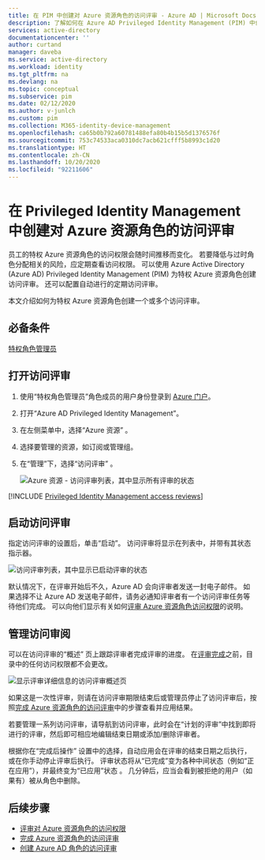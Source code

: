 ```yaml
---
title: 在 PIM 中创建对 Azure 资源角色的访问评审 - Azure AD | Microsoft Docs
description: 了解如何在 Azure AD Privileged Identity Management (PIM) 中创建 Azure 资源角色的访问评审。
services: active-directory
documentationcenter: ''
author: curtand
manager: daveba
ms.service: active-directory
ms.workload: identity
ms.tgt_pltfrm: na
ms.devlang: na
ms.topic: conceptual
ms.subservice: pim
ms.date: 02/12/2020
ms.author: v-junlch
ms.custom: pim
ms.collection: M365-identity-device-management
ms.openlocfilehash: ca65b0b792a60781488efa80b4b15b5d1376576f
ms.sourcegitcommit: 753c74533aca0310dc7acb621cfff5b8993c1d20
ms.translationtype: HT
ms.contentlocale: zh-CN
ms.lasthandoff: 10/20/2020
ms.locfileid: "92211606"
---
```

# <a name="create-an-access-review-of-azure-resource-roles-in-privileged-identity-management"></a>在 Privileged Identity Management 中创建对 Azure 资源角色的访问评审

员工的特权 Azure 资源角色的访问权限会随时间推移而变化。 若要降低与过时角色分配相关的风险，应定期查看访问权限。 可以使用 Azure Active Directory (Azure AD) Privileged Identity Management (PIM) 为特权 Azure 资源角色创建访问评审。 还可以配置自动进行的定期访问评审。

本文介绍如何为特权 Azure 资源角色创建一个或多个访问评审。

## <a name="prerequisites"></a>必备条件

[特权角色管理员](../users-groups-roles/directory-assign-admin-roles.md#privileged-role-administrator)

## <a name="open-access-reviews"></a>打开访问评审

1. 使用“特权角色管理员”角色成员的用户身份登录到 [Azure 门户](https://portal.azure.cn/)。

1. 打开“Azure AD Privileged Identity Management”。 

1. 在左侧菜单中，选择“Azure 资源”  。

1. 选择要管理的资源，如订阅或管理组。

1. 在“管理”下，选择“访问评审”  。

    ![Azure 资源 - 访问评审列表，其中显示所有评审的状态](./media/pim-resource-roles-start-access-review/access-reviews.png)

[!INCLUDE [Privileged Identity Management access reviews](../../../includes/active-directory-privileged-identity-management-access-reviews.md)]

## <a name="start-the-access-review"></a>启动访问评审

指定访问评审的设置后，单击“启动”。  访问评审将显示在列表中，并带有其状态指示器。

![访问评审列表，其中显示已启动评审的状态](./media/pim-resource-roles-start-access-review/access-reviews-list.png)

默认情况下，在评审开始后不久，Azure AD 会向评审者发送一封电子邮件。 如果选择不让 Azure AD 发送电子邮件，请务必通知评审者有一个访问评审任务等待他们完成。 可以向他们显示有关如何[评审 Azure 资源角色访问权限](pim-resource-roles-perform-access-review.md)的说明。

## <a name="manage-the-access-review"></a>管理访问审阅

可以在访问评审的“概述”  页上跟踪评审者完成评审的进度。 在[评审完成](pim-resource-roles-complete-access-review.md)之前，目录中的任何访问权限都不会更改。

![显示评审详细信息的访问评审概述页](./media/pim-resource-roles-start-access-review/access-review-overview.png)

如果这是一次性评审，则请在访问评审期限结束后或管理员停止了访问评审后，按照[完成 Azure 资源角色的访问评审](pim-resource-roles-complete-access-review.md)中的步骤查看并应用结果。  

若要管理一系列访问评审，请导航到访问评审，此时会在“计划的评审”中找到即将进行的评审，然后即可相应地编辑结束日期或添加/删除评审者。

根据你在“完成后操作”  设置中的选择，自动应用会在评审的结束日期之后执行，或在你手动停止评审后执行。 评审状态将从“已完成”变为各种中间状态（例如“正在应用”），并最终变为“已应用”状态    。 几分钟后，应当会看到被拒绝的用户（如果有）被从角色中删除。

## <a name="next-steps"></a>后续步骤

- [评审对 Azure 资源角色的访问权限](pim-resource-roles-perform-access-review.md)
- [完成 Azure 资源角色的访问评审](pim-resource-roles-complete-access-review.md)
- [创建 Azure AD 角色的访问评审](pim-how-to-start-security-review.md)

